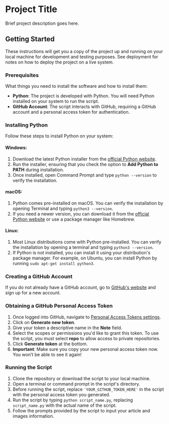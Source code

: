 # Project Title

Brief project description goes here.

## Getting Started

These instructions will get you a copy of the project up and running on your local machine for development and testing purposes. See deployment for notes on how to deploy the project on a live system.

### Prerequisites

What things you need to install the software and how to install them:

- **Python**: The project is developed with Python. You will need Python installed on your system to run the script.
- **GitHub Account**: The script interacts with GitHub, requiring a GitHub account and a personal access token for authentication.

### Installing Python

Follow these steps to install Python on your system:

#### Windows:

1. Download the latest Python installer from the [official Python website](https://www.python.org/downloads/windows/).
2. Run the installer, ensuring that you check the option to **Add Python to PATH** during installation.
3. Once installed, open Command Prompt and type `python --version` to verify the installation.

#### macOS:

1. Python comes pre-installed on macOS. You can verify the installation by opening Terminal and typing `python3 --version`.
2. If you need a newer version, you can download it from the [official Python website](https://www.python.org/downloads/macos/) or use a package manager like Homebrew.

#### Linux:

1. Most Linux distributions come with Python pre-installed. You can verify the installation by opening a terminal and typing `python3 --version`.
2. If Python is not installed, you can install it using your distribution's package manager. For example, on Ubuntu, you can install Python by running `sudo apt-get install python3`.

### Creating a GitHub Account

If you do not already have a GitHub account, go to [GitHub's website](https://github.com/) and sign up for a new account.

### Obtaining a GitHub Personal Access Token

1. Once logged into GitHub, navigate to [Personal Access Tokens settings](https://github.com/settings/tokens).
2. Click on **Generate new token**.
3. Give your token a descriptive name in the **Note** field.
4. Select the scopes or permissions you'd like to grant this token. To use the script, you must select **repo** to allow access to private repositories.
5. Click **Generate token** at the bottom.
6. **Important**: Make sure you copy your new personal access token now. You won’t be able to see it again!

### Running the Script

1. Clone the repository or download the script to your local machine.
2. Open a terminal or command prompt in the script's directory.
3. Before running the script, replace `'YOUR_GITHUB_TOKEN_HERE'` in the script with the personal access token you generated.
4. Run the script by typing `python script_name.py`, replacing `script_name.py` with the actual name of the script.
5. Follow the prompts provided by the script to input your article and images information.
